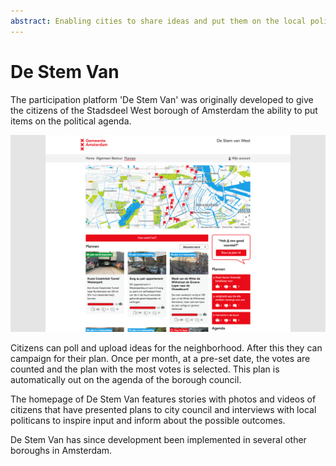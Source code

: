 ```yaml
---
abstract: Enabling cities to share ideas and put them on the local political agenda
---
```


# De Stem Van

The participation platform 'De Stem Van' was originally developed to give the citizens of the Stadsdeel West borough of Amsterdam the ability to put items on the political agenda. 

![De Stem Van West](../images/de-stem-van-screenshot.png)

Citizens can poll and upload ideas for the neighborhood. After this they can campaign for their plan. Once per month, at a pre-set date, the votes are counted and the plan with the most votes is selected. This plan is automatically out on the agenda of the borough council.

The homepage of De Stem Van features stories with photos and videos of citizens that have presented plans to city council and interviews with local politicans to inspire input and inform about the possible outcomes.

De Stem Van has since development been implemented in several other boroughs in Amsterdam.

